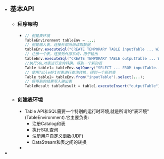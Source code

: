 - ## 基本API
	- ### 程序架构
		- ```java
		  // 创建表环境
		  TableEnvironment tableEnv = ...;
		  // 创建输入表，连接外部系统读取数据
		  tableEnv.executeSql("CREATE TEMPORARY TABLE inputTable ... WITH ( 'connector' = ... )");
		  // 注册一个表，连接到外部系统，用于输出
		  tableEnv.executeSql("CREATE TEMPORARY TABLE outputTable ... WITH( 'connector' = ... )");
		  //执行SQL对表进行查询转换，得到一个新的表
		  Table table1= tableEnv.sqlQuery("SELECT ... FROM inputTable... ");
		  // 使用TableAPI对表进行查询转换，得到一个新的表
		  Table table2= tableEnv.from("inputTable").select(...);
		  // 将得到的结果写入输出表
		  TableResult tableResult = table1.executeInsert("outputTable");
		  ```
	- ### 创建表环境
		- Table API和SQL需要一个特别的运行时环境,就是所谓的"表环境"(TableEnvironment).它主要负责:
			- 注册Catalog和表
			- 执行SQL查询
			- 注册用户自定义函数(UDF)
			- DataStream和表之间的转换
		-
-